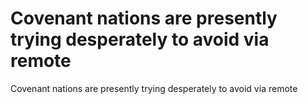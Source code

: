 # Covenant nations are presently trying desperately to avoid via remote

Covenant nations are presently trying desperately to avoid via remote